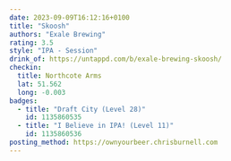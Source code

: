 ```yaml
---
date: 2023-09-09T16:12:16+0100
title: "Skoosh"
authors: "Exale Brewing"
rating: 3.5
style: "IPA - Session"
drink_of: https://untappd.com/b/exale-brewing-skoosh/
checkin:
  title: Northcote Arms
  lat: 51.562
  long: -0.003
badges:
  - title: "Draft City (Level 28)"
    id: 1135860535
  - title: "I Believe in IPA! (Level 11)"
    id: 1135860536
posting_method: https://ownyourbeer.chrisburnell.com
---
```

